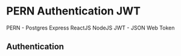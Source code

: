 # PERN Authentication JWT

PERN - Postgres Express ReactJS NodeJS
JWT - JSON Web Token

## Authentication
